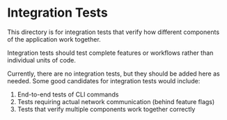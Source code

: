 # Integration Tests

This directory is for integration tests that verify how different components of the application work together.

Integration tests should test complete features or workflows rather than individual units of code.

Currently, there are no integration tests, but they should be added here as needed. Some good candidates for 
integration tests would include:

1. End-to-end tests of CLI commands
2. Tests requiring actual network communication (behind feature flags)
3. Tests that verify multiple components work together correctly 